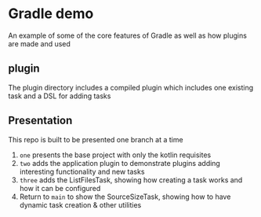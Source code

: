 # Gradle demo

An example of some of the core features of Gradle
as well as how plugins are made and used

## plugin

The plugin directory includes a compiled plugin which
includes one existing task and a DSL for adding tasks

## Presentation

This repo is built to be presented one branch at a time

1. `one` presents the base project with only the kotlin requisites
2. `two` adds the application plugin to demonstrate plugins adding interesting functionality and new tasks
3. `three` adds the ListFilesTask, showing how creating a task works and how it can be configured
4. Return to `main` to show the SourceSizeTask, showing how to have dynamic task creation & other utilities

